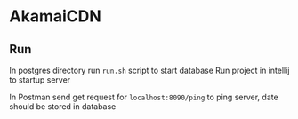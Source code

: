# AkamaiCDN

## Run

In postgres directory run `run.sh` script to start database Run project in intellij to startup server

In Postman send get request for `localhost:8090/ping` to ping server, date should be stored in database

